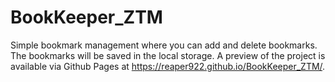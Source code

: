 # BookKeeper_ZTM

Simple bookmark management where you can add and delete bookmarks. The bookmarks will be saved in the local storage. A preview of the project is available via Github Pages at https://reaper922.github.io/BookKeeper_ZTM/.
